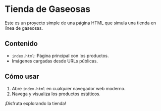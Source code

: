 # Tienda de Gaseosas

Este es un proyecto simple de una página HTML que simula una tienda en línea de gaseosas. 

## Contenido

- `index.html`: Página principal con los productos.
- Imágenes cargadas desde URLs públicas.

## Cómo usar

1. Abre `index.html` en cualquier navegador web moderno.
2. Navega y visualiza los productos estáticos.

¡Disfruta explorando la tienda!